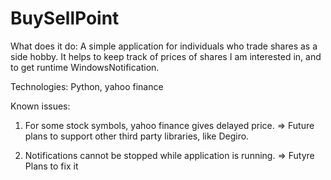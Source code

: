 # BuySellPoint
What does it do:
A simple application for individuals who trade shares as a side hobby. It helps to keep track of prices of shares I am interested in, and to get runtime WindowsNotification.

Technologies:
Python, yahoo finance

Known issues:
1. For some stock symbols, yahoo finance gives delayed price.
=> Future plans to support other third party libraries, like Degiro.

2. Notifications cannot be stopped while application is running.
=> Futyre Plans to fix it

